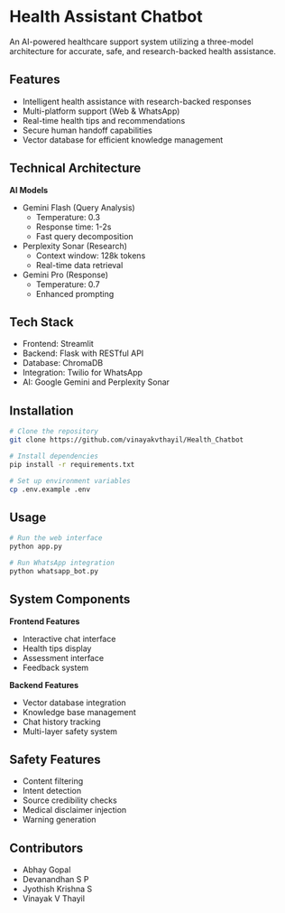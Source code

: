 # Health Assistant Chatbot
An AI-powered healthcare support system utilizing a three-model architecture for accurate, safe, and research-backed health assistance.

## Features
- Intelligent health assistance with research-backed responses
- Multi-platform support (Web & WhatsApp)
- Real-time health tips and recommendations
- Secure human handoff capabilities
- Vector database for efficient knowledge management

## Technical Architecture

**AI Models**
- Gemini Flash (Query Analysis)
  - Temperature: 0.3
  - Response time: 1-2s
  - Fast query decomposition
- Perplexity Sonar (Research)
  - Context window: 128k tokens
  - Real-time data retrieval
- Gemini Pro (Response)
  - Temperature: 0.7
  - Enhanced prompting

## Tech Stack
- Frontend: Streamlit
- Backend: Flask with RESTful API
- Database: ChromaDB
- Integration: Twilio for WhatsApp
- AI: Google Gemini and Perplexity Sonar

## Installation

```bash
# Clone the repository
git clone https://github.com/vinayakvthayil/Health_Chatbot

# Install dependencies
pip install -r requirements.txt

# Set up environment variables
cp .env.example .env
```

## Usage

```bash
# Run the web interface
python app.py

# Run WhatsApp integration
python whatsapp_bot.py
```

## System Components

**Frontend Features**
- Interactive chat interface
- Health tips display
- Assessment interface
- Feedback system

**Backend Features**
- Vector database integration
- Knowledge base management
- Chat history tracking
- Multi-layer safety system

## Safety Features
- Content filtering
- Intent detection
- Source credibility checks
- Medical disclaimer injection
- Warning generation

## Contributors
- Abhay Gopal 
- Devanandhan S P
- Jyothish Krishna S 
- Vinayak V Thayil 
